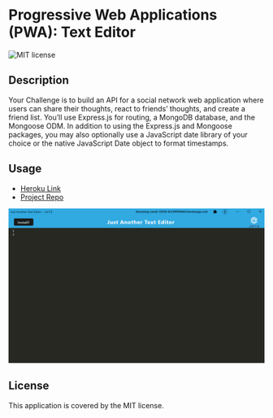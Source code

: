 # Progressive Web Applications (PWA): Text Editor

![MIT license](https://img.shields.io/badge/License-MIT-blue.svg)

## Description

Your Challenge is to build an API for a social network web application where users can share their thoughts, react to friends’ thoughts, and create a friend list. You’ll use Express.js for routing, a MongoDB database, and the Mongoose ODM. In addition to using the Express.js and Mongoose packages, you may also optionally use a JavaScript date library of your choice or the native JavaScript Date object to format timestamps.

## Usage

- [Heroku Link](https://github.com/Rylee94/PWA-TextEditor)
- [Project Repo](https://github.com/Rylee94/nosql-social-network-api)

![Jate](assets/jate.png)

## License

This application is covered by the MIT license.
